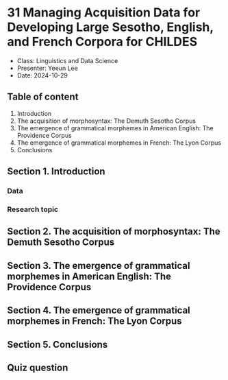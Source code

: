 # 31 Managing Acquisition Data for Developing Large Sesotho, English, and French Corpora for CHILDES

+ Class: Linguistics and Data Science
+ Presenter: Yeeun Lee
+ Date: 2024-10-29

## Table of content

1. Introduction
2. The acquisition of morphosyntax: The Demuth Sesotho Corpus
3. The emergence of grammatical morphemes in American English: The Providence Corpus
4. The emergence of grammatical morphemes in French: The Lyon Corpus
5. Conclusions

## Section 1. Introduction

### Data

### Research topic

## Section 2. The acquisition of morphosyntax: The Demuth Sesotho Corpus

## Section 3. The emergence of grammatical morphemes in American English: The Providence Corpus

## Section 4. The emergence of grammatical morphemes in French: The Lyon Corpus

## Section 5. Conclusions

## Quiz question
